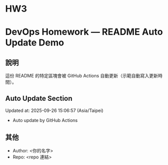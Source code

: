 # HW3
# DevOps Homework — README Auto Update Demo

## 說明
這份 README 的特定區塊會被 GitHub Actions 自動更新（示範自動寫入更新時間）。

## Auto Update Section
<!--START_SECTION:update-->
Updated at: 2025-09-26 15:06:57 (Asia/Taipei)

- Auto update by GitHub Actions
<!--END_SECTION:update-->

## 其他
- Author: <你的名字>
- Repo: <repo 連結>
